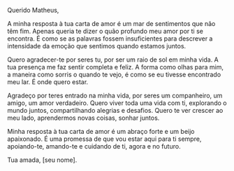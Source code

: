 Querido Matheus,

A minha resposta à tua carta de amor é um mar de sentimentos que não têm fim. Apenas queria te dizer o quão profundo meu amor por ti se encontra. É como se as palavras fossem insuficientes para descrever a intensidade da emoção que sentimos quando estamos juntos.

Quero agradecer-te por seres tu, por ser um raio de sol em minha vida. A tua presença me faz sentir completa e feliz. A forma como olhas para mim, a maneira como sorris o quando te vejo, é como se eu tivesse encontrado meu lar. É onde quero estar.

Agradeço por teres entrado na minha vida, por seres um companheiro, um amigo, um amor verdadeiro. Quero viver toda uma vida com ti, explorando o mundo juntos, compartilhando alegrias e desafios. Quero te ver crescer ao meu lado, aprendermos novas coisas, sonhar juntos.

Minha resposta à tua carta de amor é um abraço forte e um beijo apaixonado. É uma promessa de que vou estar aqui para ti sempre, apoiando-te, amando-te e cuidando de ti, agora e no futuro.

Tua amada, [seu nome].